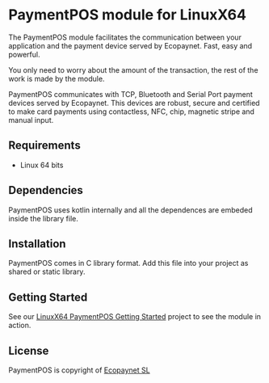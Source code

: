 # PaymentPOS module for LinuxX64
The PaymentPOS module facilitates the communication between your application and the payment device served by Ecopaynet. Fast, easy and powerful.

You only need to worry about the amount of the transaction, the rest of the work is made by the module.

PaymentPOS communicates with TCP, Bluetooth and Serial Port payment devices served by Ecopaynet. This devices are robust, secure and certified to make card payments using contactless, NFC, chip, magnetic stripe and manual input.

## Requirements
- Linux 64 bits
 
## Dependencies
PaymentPOS uses kotlin internally and all the dependences are embeded inside the library file.

## Installation
PaymentPOS comes in C library format. Add this file into your project as shared or static library.

## Getting Started
See our [LinuxX64 PaymentPOS Getting Started](https://github.com/ecopaynet/LinuxX64-PaymentPOS-Getting-Started) project to see the module in action.
 
## License
PaymentPOS is copyright of [Ecopaynet SL](https://www.ecopaynet.com)
